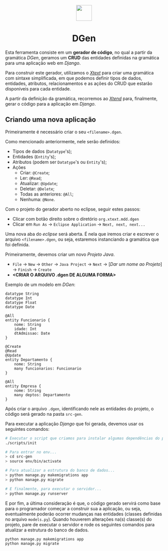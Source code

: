 <p align="center"> 
    <img src="https://i.imgur.com/2iJZfJz.png" width="50" height="50">
</p>

<h1 align="center">DGen</h1>

Esta ferramenta consiste em um **gerador de código**, no qual a partir da gramática _DGen_, geramos um **CRUD** das entidades definidas na gramática para uma aplicação web em _Django_. 

Para construir este gerador, utilizamos o _[Xtext](https://www.eclipse.org/Xtext/)_ para criar uma gramática com sintaxe simplificada, em que podemos definir tipos de dados, entidades, atributos, relacionamentos e as ações do CRUD que estarão disponíveis para cada entidade.

A partir da definição da gramática, recorremos ao _[Xtend](https://www.eclipse.org/xtend/)_ para, finalmente, gerar o código para a aplicação em _Django_.

## Criando uma nova aplicação

Primeiramente é necessário criar o seu `<filename>.dgen`. 

Como mencionado anteriormente, nele serão definidos:
- Tipos de dados (`Datatype`'s);
- Entidades (`Entity`'s);
- Atributos (podem ser `Datatype`'s ou `Entity`'s);
- Ações 
    - Criar: `@Create`;
    - Ler: `@Read`;
    - Atualizar: `@Update`;
    - Deletar: `@Delete`;
    - Todas as anteriores: `@All`;
    - Nenhuma: `@None`.

Com o projeto do gerador aberto no eclipse, seguir estes passos:

- Clicar com botão direito sobre o diretório `org.xtext.mdd.dgen`
- Clicar em `Run As` -> `Eclipse Application` -> `Next, next, next...`

Uma nova aba do _eclipse_ será aberta. É nela que iremos criar e escrever o arquivo `<filename>.dgen`, ou seja, estaremos instanciando a gramática que foi definida.

Primeiramente, devemos criar um novo _Projeto Java_.

- `File` -> `New` -> `Other` -> `Java Project` -> `Next` -> [_Dar um nome ao Projeto_] -> `Finish` -> `Create`
- **<CRIAR O ARQUIVO .dgen DE ALGUMA FORMA>**

Exemplo de um modelo em _DGen_:
```
datatype String
datatype Int
datatype Float
datatype Date

@All
entity Funcionario {
	nome: String
	idade: Int
	dtAdmissao: Date
}

@Create
@Read
@Update
entity Departamento {
	nome: String
	many funcionarios: Funcionario
}

@All
entity Empresa {
	nome: String
	many deptos: Departamento
}
```

Após criar o arquivo `.dgen`, identificando nele as entidades do projeto, o código será gerado na pasta `src-gen`.

Para executar a aplicação _Django_ que foi gerada, devemos usar os seguintes comandos: 

```bash
# Executar o script que criamos para instalar algumas dependências do projeto...
./scripts/init

# Para entrar no env...
> cd src-gen
> source env/bin/activate 

# Para atualizar a estrutura do banco de dados...
> python manage.py makemigrations app 
> python manage.py migrate

# E finalmente, para executar o servidor...
> python manage.py runserver 
```

E por fim, a última consideração é que, o código gerado servirá como base para o programador começar a construir sua a aplicação, ou seja, eventualmente poderão ocorrer mudanças nas entidades (classes definidas no arquivo `models.py`). Quando houverem alterações na(s) classe(s) do projeto, pare de executar o servidor e rode os seguintes comandos para atualizar a estrutura do banco de dados.
```bash
python manage.py makemigrations app 
python manage.py migrate
```

